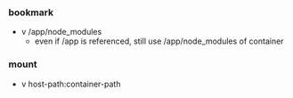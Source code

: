 ### bookmark
- v /app/node_modules
  - even if /app is referenced, still use /app/node_modules of container

### mount
- v host-path:container-path